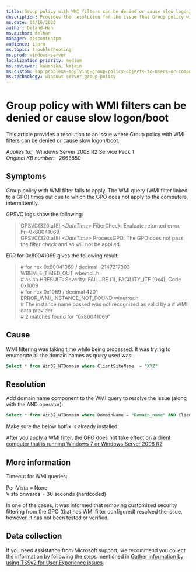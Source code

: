 ```yaml
---
title: Group policy with WMI filters can be denied or cause slow logon/boot
description: Provides the resolution for the issue that Group policy with WMI filters can be denied or cause slow logon/boot
ms.date: 05/16/2023
author: Deland-Han
ms.author: delhan
manager: dcscontentpm
audience: itpro
ms.topic: troubleshooting
ms.prod: windows-server
localization_priority: medium
ms.reviewer: kaushika, kajain
ms.custom: sap:problems-applying-group-policy-objects-to-users-or-computers, csstroubleshoot
ms.technology: windows-server-group-policy
---
```

# Group policy with WMI filters can be denied or cause slow logon/boot

This article provides a resolution to an issue where Group policy with WMI filters can be denied or cause slow logon/boot.

_Applies to:_ &nbsp; Windows Server 2008 R2 Service Pack 1  
_Original KB number:_ &nbsp; 2663850

## Symptoms

Group policy with WMI filter fails to apply. The WMI query (WMI filter linked to a GPO) times out due to which the GPO does not apply to the computers, intermittently.

GPSVC logs show the following:

> GPSVC(320.af8) *\<DateTime>* FilterCheck: Evaluate returned error. hr=0x80041069  
GPSVC(320.af8) *\<DateTime>* ProcessGPO: The GPO does not pass the filter check and so will not be applied.  

ERR for 0x80041069 gives the following result:

> \# for hex 0x80041069 / decimal -2147217303  
> WBEM_E_TIMED_OUT wbemcli.h  
  \# as an HRESULT: Severity: FAILURE (1), FACILITY_ITF (0x4), Code 0x1069  
  \# for hex 0x1069 / decimal 4201  
   ERROR_WMI_INSTANCE_NOT_FOUND winerror.h  
  \# The instance name passed was not recognized as valid by a
  \# WMI data provider  
  \# 2 matches found for "0x80041069"

## Cause

WMI filtering was taking time while being processed. It was trying to enumerate all the domain names as query used was:

```sql
Select * from Win32_NTDomain where ClientSiteName  = "XYZ"
```

## Resolution

Add domain name component to the WMI query to resolve the issue (along with the AND operator):

```sql
Select * from Win32_NTDomain where DomainName = "Domain_name" AND ClientSiteName  = "XYZ"
```

Make sure the below hotfix is already installed:

[After you apply a WMI filter, the GPO does not take effect on a client computer that is running Windows 7 or Windows Server 2008 R2](https://support.microsoft.com/help/979383)

## More information

Timeout for WMI queries:

Per-Vista = None  
Vista onwards = 30 seconds (hardcoded)

In one of the cases, it was informed that removing customized security filtering from the GPO (that has WMI filter configured) resolved the issue, however, it has not been tested or verified.

## Data collection

If you need assistance from Microsoft support, we recommend you collect the information by following the steps mentioned in [Gather information by using TSSv2 for User Experience issues](../../windows-client/windows-troubleshooters/gather-information-using-tssv2-user-experience.md#wmi).
